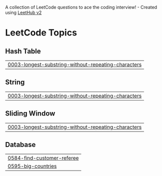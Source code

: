 A collection of LeetCode questions to ace the coding interview! - Created using [LeetHub v2](https://github.com/arunbhardwaj/LeetHub-2.0)
<!---LeetCode Topics Start-->
# LeetCode Topics
## Hash Table
|  |
| ------- |
| [0003-longest-substring-without-repeating-characters](https://github.com/MikeAlpha0612/Data-Structures-and-Algorithms/tree/master/0003-longest-substring-without-repeating-characters) |
## String
|  |
| ------- |
| [0003-longest-substring-without-repeating-characters](https://github.com/MikeAlpha0612/Data-Structures-and-Algorithms/tree/master/0003-longest-substring-without-repeating-characters) |
## Sliding Window
|  |
| ------- |
| [0003-longest-substring-without-repeating-characters](https://github.com/MikeAlpha0612/Data-Structures-and-Algorithms/tree/master/0003-longest-substring-without-repeating-characters) |
## Database
|  |
| ------- |
| [0584-find-customer-referee](https://github.com/MikeAlpha0612/Data-Structures-and-Algorithms/tree/master/0584-find-customer-referee) |
| [0595-big-countries](https://github.com/MikeAlpha0612/Data-Structures-and-Algorithms/tree/master/0595-big-countries) |
<!---LeetCode Topics End-->